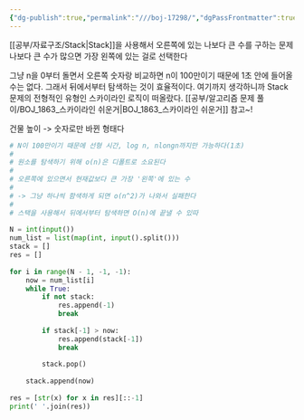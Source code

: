 ```yaml
---
{"dg-publish":true,"permalink":"///boj-17298/","dgPassFrontmatter":true}
---
```



[[공부/자료구조/Stack\|Stack]]을 사용해서 오른쪽에 있는 나보다 큰 수를 구하는 문제
나보다 큰 수가 많으면 가장 왼쪽에 있는 걸로 선택한다

그냥 n을 0부터 돌면서 오른쪽 숫자랑 비교하면 n이 100만이기 때문에 1초 안에 들어올 수는 없다. 그래서 뒤에서부터 탐색하는 것이 효율적이다. 여기까지 생각하니까 Stack 문제의 전형적인 유형인 스카이라인 로직이 떠올랐다. [[공부/알고리즘 문제 풀이/BOJ_1863_스카이라인 쉬운거\|BOJ_1863_스카이라인 쉬운거]] 참고~!

건물 높이 -> 숫자로만 바뀐 형태다

```python
# N이 100만이기 때문에 선형 시간, log n, nlongn까지만 가능하다(1초)  
#  
# 원소를 탐색하기 위해 o(n)은 디폴트로 소요된다  
#  
# 오른쪽에 있으면서 현재값보다 큰 가장 '왼쪽'에 있는 수  
#  
# -> 그냥 하나씩 함색하게 되면 o(n^2)가 나와서 실패한다  
#  
# 스택을 사용해서 뒤에서부터 탐색하면 O(n)에 끝낼 수 있따  
  
N = int(input())  
num_list = list(map(int, input().split()))  
stack = []  
res = []  
  
for i in range(N - 1, -1, -1):  
    now = num_list[i]  
    while True:  
        if not stack:  
            res.append(-1)  
            break  
  
        if stack[-1] > now:  
            res.append(stack[-1])  
            break  
  
        stack.pop()  
  
    stack.append(now)  
  
res = [str(x) for x in res][::-1]  
print(' '.join(res))
```